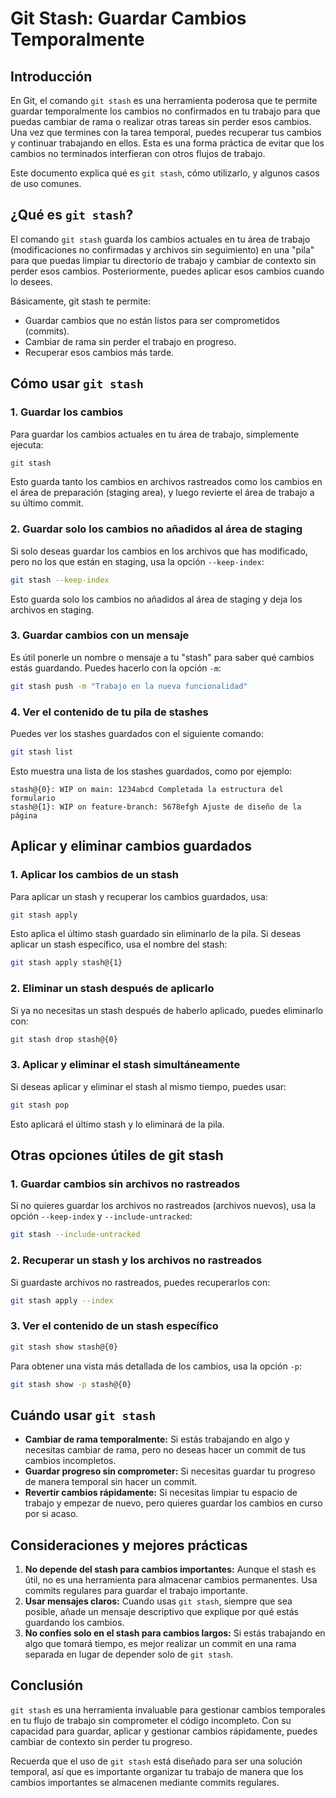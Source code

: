 # Git Stash: Guardar Cambios Temporalmente

## Introducción

En Git, el comando `git stash` es una herramienta poderosa que te permite guardar temporalmente los cambios no confirmados en tu trabajo para que puedas cambiar de rama o realizar otras tareas sin perder esos cambios. Una vez que termines con la tarea temporal, puedes recuperar tus cambios y continuar trabajando en ellos. Esta es una forma práctica de evitar que los cambios no terminados interfieran con otros flujos de trabajo.

Este documento explica qué es `git stash`, cómo utilizarlo, y algunos casos de uso comunes.

## ¿Qué es `git stash`?

El comando `git stash` guarda los cambios actuales en tu área de trabajo (modificaciones no confirmadas y archivos sin seguimiento) en una "pila" para que puedas limpiar tu directorio de trabajo y cambiar de contexto sin perder esos cambios. Posteriormente, puedes aplicar esos cambios cuando lo desees.

Básicamente, git stash te permite:

- Guardar cambios que no están listos para ser comprometidos (commits).
- Cambiar de rama sin perder el trabajo en progreso.
- Recuperar esos cambios más tarde.

## Cómo usar `git stash`

### 1. Guardar los cambios

Para guardar los cambios actuales en tu área de trabajo, simplemente ejecuta:

```bash
git stash
```

Esto guarda tanto los cambios en archivos rastreados como los cambios en el área de preparación (staging area), y luego revierte el área de trabajo a su último commit.

### 2. Guardar solo los cambios no añadidos al área de staging

Si solo deseas guardar los cambios en los archivos que has modificado, pero no los que están en staging, usa la opción `--keep-index`:

```bash
git stash --keep-index
```

Esto guarda solo los cambios no añadidos al área de staging y deja los archivos en staging.

### 3. Guardar cambios con un mensaje

Es útil ponerle un nombre o mensaje a tu "stash" para saber qué cambios estás guardando. Puedes hacerlo con la opción `-m`:

```bash
git stash push -m "Trabajo en la nueva funcionalidad"
```

### 4. Ver el contenido de tu pila de stashes

Puedes ver los stashes guardados con el siguiente comando:

```bash
git stash list
```

Esto muestra una lista de los stashes guardados, como por ejemplo:

```less
stash@{0}: WIP on main: 1234abcd Completada la estructura del formulario
stash@{1}: WIP on feature-branch: 5678efgh Ajuste de diseño de la página
```

## Aplicar y eliminar cambios guardados

### 1. Aplicar los cambios de un stash

Para aplicar un stash y recuperar los cambios guardados, usa:

```bash
git stash apply
```

Esto aplica el último stash guardado sin eliminarlo de la pila. Si deseas aplicar un stash específico, usa el nombre del stash:

```bash
git stash apply stash@{1}
```

### 2. Eliminar un stash después de aplicarlo
Si ya no necesitas un stash después de haberlo aplicado, puedes eliminarlo con:

```bash
git stash drop stash@{0}
```

### 3. Aplicar y eliminar el stash simultáneamente
Si deseas aplicar y eliminar el stash al mismo tiempo, puedes usar:

```bash
git stash pop
```

Esto aplicará el último stash y lo eliminará de la pila.

## Otras opciones útiles de git stash

### 1. Guardar cambios sin archivos no rastreados

Si no quieres guardar los archivos no rastreados (archivos nuevos), usa la opción `--keep-index` y `--include-untracked`:

```bash
git stash --include-untracked
```

### 2. Recuperar un stash y los archivos no rastreados

Si guardaste archivos no rastreados, puedes recuperarlos con:

```bash
git stash apply --index
```

### 3. Ver el contenido de un stash específico

```bash
git stash show stash@{0}
```

Para obtener una vista más detallada de los cambios, usa la opción `-p`:

```bash
git stash show -p stash@{0}
```

## Cuándo usar `git stash`

- **Cambiar de rama temporalmente:** Si estás trabajando en algo y necesitas cambiar de rama, pero no deseas hacer un commit de tus cambios incompletos.
- **Guardar progreso sin comprometer:** Si necesitas guardar tu progreso de manera temporal sin hacer un commit.
- **Revertir cambios rápidamente:** Si necesitas limpiar tu espacio de trabajo y empezar de nuevo, pero quieres guardar los cambios en curso por si acaso.

## Consideraciones y mejores prácticas

1. **No depende del stash para cambios importantes:** Aunque el stash es útil, no es una herramienta para almacenar cambios permanentes. Usa commits regulares para guardar el trabajo importante.
2. **Usar mensajes claros:** Cuando usas `git stash`, siempre que sea posible, añade un mensaje descriptivo que explique por qué estás guardando los cambios.
3. **No confíes solo en el stash para cambios largos:** Si estás trabajando en algo que tomará tiempo, es mejor realizar un commit en una rama separada en lugar de depender solo de `git stash`.

## Conclusión

`git stash` es una herramienta invaluable para gestionar cambios temporales en tu flujo de trabajo sin comprometer el código incompleto. Con su capacidad para guardar, aplicar y gestionar cambios rápidamente, puedes cambiar de contexto sin perder tu progreso.

Recuerda que el uso de `git stash` está diseñado para ser una solución temporal, así que es importante organizar tu trabajo de manera que los cambios importantes se almacenen mediante commits regulares.

